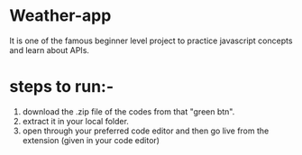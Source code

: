 # Weather-app
It is one of the famous beginner level project to practice javascript concepts and  learn about APIs.
# steps to run:- 

1.  download the .zip file of the codes from that "green btn".
2.  extract it in your local folder.
3.  open through your preferred code editor and then go live from the extension (given in your code editor)
